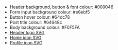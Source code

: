 - Header background, button & font colour: #000046
- Form input background colour: #e6ebf5
- Button hover colour: #64dc78
- Post title colour: #64648c
- Body background colour: #F0F5FA
- [Header logo SVG](./_assets/title-header-svg.md)
- [Home icon SVG](./_assets/home-icon-svg.md)
- [Profile icon SVG](./_assets/profile-icon-svg.md)
